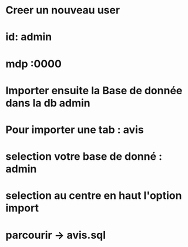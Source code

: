 # Creer un nouveau user
# id: admin
# mdp :0000
# Importer ensuite la Base de donnée dans la db admin


####


# Pour importer une tab : avis
# selection votre base de donné : admin
# selection au centre en haut l'option  import
# parcourir -> avis.sql
